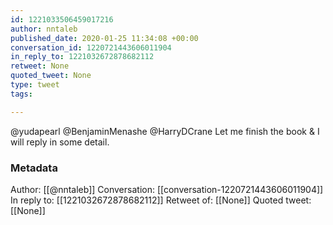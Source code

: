 ```yaml
---
id: 1221033506459017216
author: nntaleb
published_date: 2020-01-25 11:34:08 +00:00
conversation_id: 1220721443606011904
in_reply_to: 1221032672878682112
retweet: None
quoted_tweet: None
type: tweet
tags:

---
```


@yudapearl @BenjaminMenashe @HarryDCrane Let me finish the book &amp; I will reply in some detail.

### Metadata

Author: [[@nntaleb]]
Conversation: [[conversation-1220721443606011904]]
In reply to: [[1221032672878682112]]
Retweet of: [[None]]
Quoted tweet: [[None]]
